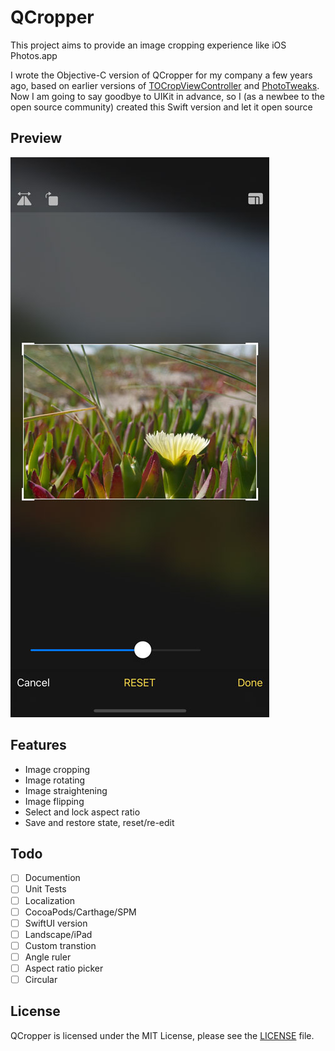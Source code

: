 # QCropper
This project aims to provide an image cropping experience like iOS Photos.app

I wrote the Objective-C version of QCropper for my company a few years ago, based on earlier versions of [TOCropViewController](https://github.com/TimOliver/TOCropViewController) and [PhotoTweaks](https://github.com/itouch2/PhotoTweaks). Now I am going to say goodbye to UIKit in advance, so I (as a newbee to the open source community) created this Swift version and let it open source

## Preview
<img src="preview.jpg" width="414" height="896">

## Features
- Image cropping
- Image rotating
- Image straightening
- Image flipping
- Select and lock aspect ratio 
- Save and restore state, reset/re-edit

## Todo
- [ ] Documention
- [ ] Unit Tests
- [ ] Localization
- [ ] CocoaPods/Carthage/SPM
- [ ] SwiftUI version
- [ ] Landscape/iPad
- [ ] Custom transtion
- [ ] Angle ruler
- [ ] Aspect ratio picker
- [ ] Circular

## License
QCropper is licensed under the MIT License, please see the [LICENSE](LICENSE) file.